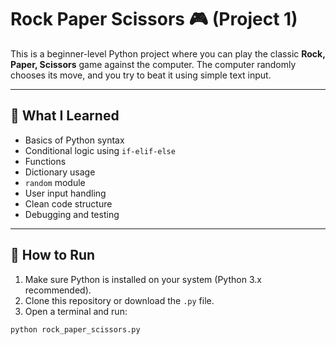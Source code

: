 # Rock Paper Scissors 🎮 (Project 1)

This is a beginner-level Python project where you can play the classic **Rock, Paper, Scissors** game against the computer. The computer randomly chooses its move, and you try to beat it using simple text input.

---

## 🧠 What I Learned

- Basics of Python syntax
- Conditional logic using `if-elif-else`
- Functions
- Dictionary usage
- `random` module
- User input handling
- Clean code structure
- Debugging and testing

---

## 🚀 How to Run

1. Make sure Python is installed on your system (Python 3.x recommended).
2. Clone this repository or download the `.py` file.
3. Open a terminal and run:

```bash
python rock_paper_scissors.py
